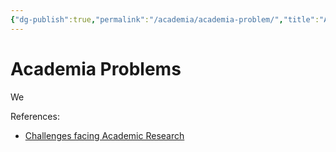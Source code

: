 ```yaml
---
{"dg-publish":true,"permalink":"/academia/academia-problem/","title":"Academia Problems"}
---
```



# Academia Problems

We

References:

- [Challenges facing Academic Research](https://miro.com/app/board/uXjVOkNfljM=/)
